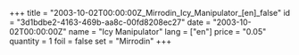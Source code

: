 +++
title = "2003-10-02T00:00:00Z_Mirrodin_Icy_Manipulator_[en]_false"
id = "3d1bdbe2-4163-469b-aa8c-00fd8208ec27"
date = "2003-10-02T00:00:00Z"
name = "Icy Manipulator"
lang = ["en"]
price = "0.05"
quantity = 1
foil = false
set = "Mirrodin"
+++
